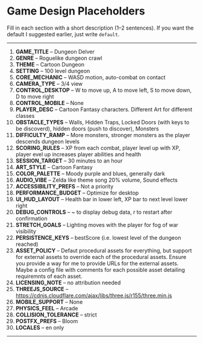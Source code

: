 # Game Design Placeholders

Fill in each section with a short description (1–2 sentences). If you want the default I suggested earlier, just write `default`.

---

1. **GAME_TITLE** –  Dungeon Delver
2. **GENRE** –  Roguelike dungeon crawl
3. **THEME** –  Cartoon Dungeon
4. **SETTING** –  100 level dungeon
5. **CORE_MECHANIC** –  WASD motion, auto-combat on contact
6. **CAMERA_TYPE** –  3/4 view
7. **CONTROL_DESKTOP** –  W to move up, A to move left, S to move down, D to move right 
8. **CONTROL_MOBILE** –  None
9. **PLAYER_DESC** –  Cartoon Fantasy characters. Different Art for different classes
10. **OBSTACLE_TYPES** –  Walls, Hidden Traps, Locked Doors (with keys to be discoverd), hidden doors (push to discover), Monsters
11. **DIFFICULTY_RAMP** – More monsters, stronger monsters as the player descends dungeon levels
12. **SCORING_RULES** –  XP from each combat, player level up with XP, player evel up increases player abilities and health
13. **SESSION_TARGET** –  30 minutes to an hour
14. **ART_STYLE** –  Cartoon Fantasy
15. **COLOR_PALETTE** –  Moody purple and blues, generally dark
16. **AUDIO_VIBE** –  Zelda like theme song 20% volume, Sound effects
17. **ACCESSIBILITY_PREFS** –  Not a priority
18. **PERFORMANCE_BUDGET** –  Optimize for desktop 
19. **UI_HUD_LAYOUT** –  Health bar in lower left, XP bar to next level lower right
20. **DEBUG_CONTROLS** –  ~ to display debug data, r to restart after confirmation
21. **STRETCH_GOALS** –  Lighting moves with the player for fog of war visibility
22. **PERSISTENCE_KEYS** –  bestScore (i.e. lowest level of the dungeon reached)
23. **ASSET_POLICY** –  Defaut procedural assets for everything, but support for external assets to override each of the procedural assets. Ensure you provide a way for me to provide URLs for the external assets. Maybe a config file with comments for each possible asset detailing requiremnts of each asset.  
24. **LICENSING_NOTE** –  no attribution needed
25. **THREEJS_SOURCE** –  https://cdnjs.cloudflare.com/ajax/libs/three.js/r155/three.min.js
26. **MOBILE_SUPPORT** –  None
27. **PHYSICS_FEEL** –  Arcade
28. **COLLISION_TOLERANCE** – strict 
29. **POSTFX_PREFS** –  Bloom
30. **LOCALES** –  en only

---
